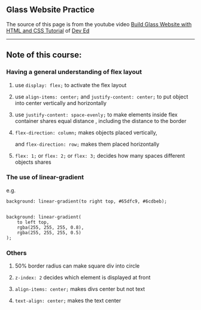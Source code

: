 ## Glass Website Practice
The source of this page is from the youtube video
[Build Glass Website with HTML and CSS Tutorial](https://www.youtube.com/watch?v=O7WbVj5apxU&list=WL&index=9)
 of [Dev Ed](https://www.youtube.com/channel/UClb90NQQcskPUGDIXsQEz5Q)

----------------------------
## Note of this course:

### Having a general understanding of flex layout
1. use `display: flex;` to activate the flex layout
   

2. use `align-items: center;` and `justify-content: center;` to put object into center
   vertically and horizontally
   

3. use `justify-content: space-evenly;` to make elements inside flex container shares equal distance
   , including the distance to the border
   

4. `flex-direction: column;` makes objects placed vertically, 
   

   and `flex-direction: row;` makes them placed horizontally
5. `flex: 1;` or `flex: 2;` or `flex: 3;` decides how many spaces different objects shares

### The use of linear-gradient
e.g.

    background: linear-gradient(to right top, #65dfc9, #6cdbeb);


    background: linear-gradient(
        to left top,
        rgba(255, 255, 255, 0.8),
        rgba(255, 255, 255, 0.5)
    );
### Others
1. 50% border radius can make square div into circle
   

2. `z-index: 2` decides which element is displayed at front
   

3. `align-items: center;` makes divs center but not text
   

4. `text-align: center;` makes the text center
